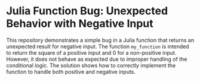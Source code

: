 # Julia Function Bug: Unexpected Behavior with Negative Input

This repository demonstrates a simple bug in a Julia function that returns an unexpected result for negative input. The function `my_function` is intended to return the square of a positive input and 0 for a non-positive input. However, it does not behave as expected due to improper handling of the conditional logic.  The solution shows how to correctly implement the function to handle both positive and negative inputs.